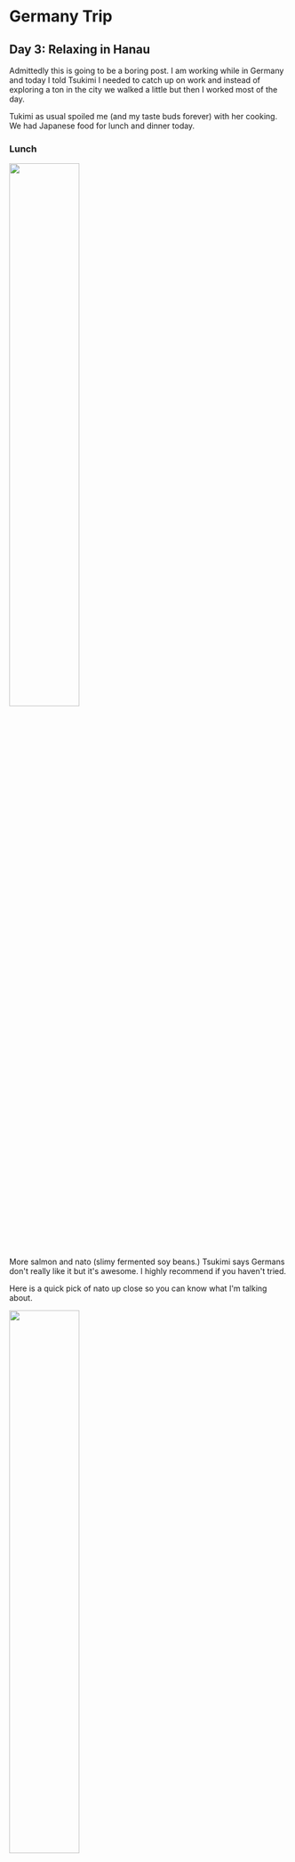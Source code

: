 # Germany Trip
## Day 3: Relaxing in Hanau

Admittedly this is going to be a boring post. I am working while in Germany and today I told Tsukimi I needed to catch up on work and instead of exploring a ton in the city we walked a little but then I worked most of the day. 

Tukimi as usual spoiled me (and my taste buds forever) with her cooking. We had Japanese food for lunch and dinner today.

### Lunch

<img width=50% src="https://storage.googleapis.com/vuecli-profile-website/blog_posts/2022/11/04/resized_salmon_mittagessen.jpg">

More salmon and nato (slimy fermented soy beans.) Tsukimi says Germans don't really like it but it's awesome. I highly recommend if you haven't tried. 

Here is a quick pick of nato up close so you can know what I'm talking about.

<img width=50% src="https://storage.googleapis.com/vuecli-profile-website/blog_posts/2022/11/04/nato.jpg">


### Dinner

<img width=50% src="https://storage.googleapis.com/vuecli-profile-website/blog_posts/2022/11/04/resized_salad_dinner1.jpg">

> Beet salad and believe me it was awesome. It had flower oil and some light cheesy pieces to make it delectable. So healty considering all the German sausage I'll be eating.

### Desert

<img width=50% src="https://storage.googleapis.com/vuecli-profile-website/blog_posts/2022/11/04/resized_moochi.jpg">

> Japanese Moochi. Pretty awesome and sweet. A nice finish with a little tea.


Tsukimi, Ich liebe dich und danke, dass du mir all die mütterliche Liebe gegeben hast, die man sich wünschen kann.

### Bonus

When I can I will share about random culture things like window types and construction to this little cute number. It's a chip clip lol. However I loved it and it was typical of german things which are made with great quality and compact.

<img width=50% src="https://storage.googleapis.com/vuecli-profile-website/blog_posts/2022/11/04/resized_chipclip1.jpg">

<hr>

<img width=50% src="https://storage.googleapis.com/vuecli-profile-website/blog_posts/2022/11/04/resized_chipclip2.jpg">


PS: There is like a decent chance it's Japanese, but I don't remember...I will ask Tsukimi to be sure. ;)